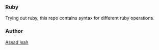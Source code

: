 ### Ruby

Trying out ruby, this repo contains syntax for different ruby operations.



### Author
[Assad Isah](https://www.linkedin.com/in/assadisah/)

